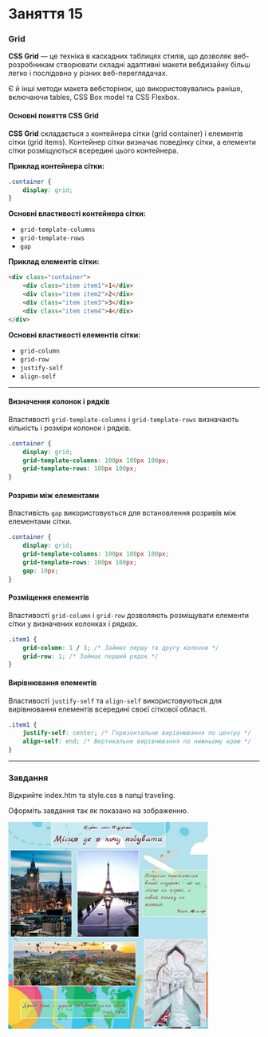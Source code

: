 # Заняття 15

### Grid

__CSS Grid__ — це техніка в каскадних таблицях стилів, що дозволяє веб-розробникам створювати складні адаптивні макети вебдизайну більш легко і послідовно у різних веб-переглядачах.

Є й інші методи макета вебсторінок, що використовувались раніше, включаючи tables, CSS Box model та CSS Flexbox.


#### Основні поняття CSS Grid

**CSS Grid** складається з контейнера сітки (grid container) і елементів сітки (grid items). Контейнер сітки визначає поведінку сітки, а елементи сітки розміщуються всередині цього контейнера.

**Приклад контейнера сітки:**
```css
.container {
    display: grid;
}
```

**Основні властивості контейнера сітки:**
- `grid-template-columns`
- `grid-template-rows`
- `gap`

**Приклад елементів сітки:**
```html
<div class="container">
    <div class="item item1">1</div>
    <div class="item item2">2</div>
    <div class="item item3">3</div>
    <div class="item item4">4</div>
</div>
```

**Основні властивості елементів сітки:**
- `grid-column`
- `grid-row`
- `justify-self`
- `align-self`

---

#### Визначення колонок і рядків

Властивості `grid-template-columns` і `grid-template-rows` визначають кількість і розміри колонок і рядків.

```css
.container {
    display: grid;
    grid-template-columns: 100px 100px 100px;
    grid-template-rows: 100px 100px;
}
```

####  Розриви між елементами

Властивість `gap` використовується для встановлення розривів між елементами сітки.

```css
.container {
    display: grid;
    grid-template-columns: 100px 100px 100px;
    grid-template-rows: 100px 100px;
    gap: 10px;
}
```

#### Розміщення елементів

Властивості `grid-column` і `grid-row` дозволяють розміщувати елементи сітки у визначених колонках і рядках.

```css
.item1 {
    grid-column: 1 / 3; /* Займає першу та другу колонки */
    grid-row: 1; /* Займає перший рядок */
}
```

#### Вирівнювання елементів

Властивості `justify-self` та `align-self` використовуються для вирівнювання елементів всередині своєї сіткової області.

```css
.item1 {
    justify-self: center; /* Горизонтальне вирівнювання по центру */
    align-self: end; /* Вертикальне вирівнювання по нижньому краю */
}
```

---

### Завдання

Відкрийте index.htm та style.css в папці traveling. 

Оформіть завдання так як показано на зображенню.

<img src='traveling.jpg' width='400'>